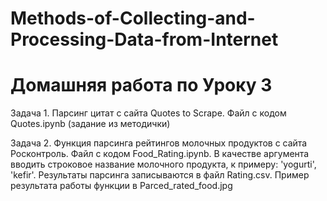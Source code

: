 # Methods-of-Collecting-and-Processing-Data-from-Internet

Домашняя работа по Уроку 3
======================================================

Задача 1. Парсинг цитат с сайта Quotes to Scrape. Файл с кодом Quotes.ipynb (задание из методички)

Задача 2. Функция парсинга рейтингов молочных продуктов с сайта Росконтроль.
Файл с кодом Food_Rating.ipynb. В качестве аргумента вводить строковое название молочного продукта, к примеру: 'yogurti', 'kefir'.
Результаты парсинга записываются в файл Rating.csv. Пример результата работы функции в Parced_rated_food.jpg